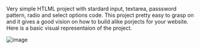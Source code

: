 Very simple HTLML project with stardard input, textarea, passsword pattern, radio and select options code. 
This project pretty easy to grasp on and it gives a good vision on how to build alike porjects for your website.
Here is a basic visual representaion of the project.

![image](https://github.com/Ellen010/simple_html_project/assets/157579304/c1d3e630-41d2-4561-9035-dea8398f2f01)

